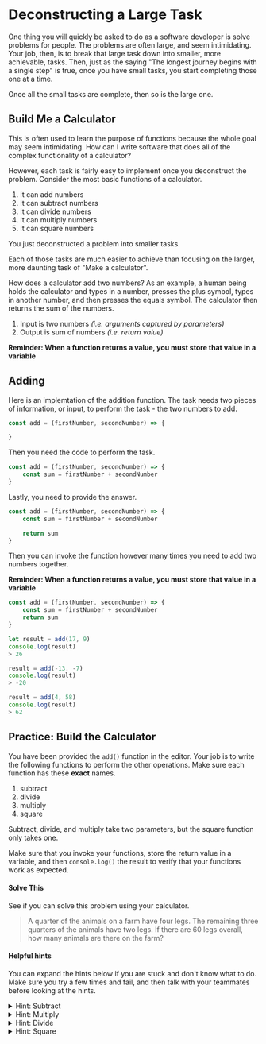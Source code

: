 # Deconstructing a Large Task

One thing you will quickly be asked to do as a software developer is solve problems for people. The problems are often large, and seem intimidating. Your job, then, is to break that large task down into smaller, more achievable, tasks. Then, just as the saying "The longest journey begins with a single step" is true, once you have small tasks, you start completing those one at a time.

Once all the small tasks are complete, then so is the large one.

## Build Me a Calculator

This is often used to learn the purpose of functions because the whole goal may seem intimidating. How can I write software that does all of the complex functionality of a calculator?

However, each task is fairly easy to implement once you deconstruct the problem. Consider the most basic functions of a calculator.

1. It can add numbers
2. It can subtract numbers
3. It can divide numbers
4. It can multiply numbers
5. It can square numbers

You just deconstructed a problem into smaller tasks.

Each of those tasks are much easier to achieve than focusing on the larger, more daunting task of "Make a calculator".

How does a calculator add two numbers? As an example, a human being holds the calculator and types in a number, presses the plus symbol, types in another number, and then presses the equals symbol. The calculator then returns the sum of the numbers.

1. Input is two numbers _(i.e. arguments captured by parameters)_
2. Output is sum of numbers _(i.e. return value)_

**Reminder: When a function returns a value, you must store that value in a variable**

## Adding

Here is an implemtation of the addition function. The task needs two pieces of information, or input, to perform the task - the two numbers to add.

```js
const add = (firstNumber, secondNumber) => {

}
```

Then you need the code to perform the task.

```js
const add = (firstNumber, secondNumber) => {
	const sum = firstNumber + secondNumber
}
```

Lastly, you need to provide the answer.

```js
const add = (firstNumber, secondNumber) => {
	const sum = firstNumber + secondNumber

	return sum
}
```

Then you can invoke the function however many times you need to add two numbers together.

**Reminder: When a function returns a value, you must store that value in a variable**

```js
const add = (firstNumber, secondNumber) => {
	const sum = firstNumber + secondNumber
	return sum
}

let result = add(17, 9)
console.log(result)
> 26

result = add(-13, -7)
console.log(result)
> -20

result = add(4, 58)
console.log(result)
> 62
```

## Practice: Build the Calculator

You have been provided the `add()` function in the editor. Your job is to write the following functions to perform the other operations. Make sure each function has these **exact** names.

1. subtract
2. divide
3. multiply
4. square

Subtract, divide, and multiply take two parameters, but the square function only takes one.

Make sure that you invoke your functions, store the return value in a variable, and then `console.log()` the result to verify that your functions work as expected.

#### Solve This

See if you can solve this problem using your calculator.

> A quarter of the animals on a farm have four legs. The remaining three quarters of the animals have two legs. If there are 60 legs overall, how many animals are there on the farm?

#### Helpful hints

You can expand the hints below if you are stuck and don't know what to do. Make sure you try a few times and fail, and then talk with your teammates before looking at the hints.

<details>
    <summary>Hint: Subtract</summary>

    const subtract = (numberOne, numberTwo) => {
        const difference = numberOne - numberTwo

        return difference
    }
</details>

<details>
    <summary>Hint: Multiply</summary>

    const multiply = (numberOne, numberTwo) => {
        const product = numberOne * numberTwo

        return product
    }
</details>

<details>
    <summary>Hint: Divide</summary>

    const divide = (numberOne, numberTwo) => {
        const quotient = numberOne / numberTwo

        return quotient
    }
</details>

<details>
    <summary>Hint: Square</summary>

    const square = (originalNumber) => {
        const squared = originalNumber * originalNumber

        return squared
    }
</details>